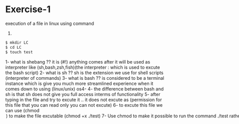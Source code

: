 # Exercise-1
execution of a file in linux using command


1.
```bash
$ mkdir LC
$ cd LC
$ touch test 
```
1- what is shebang ?? it is (#!) anything comes after it will be used as interpreter like (sh,bash,zsh,fish)(the interpreter : which is used to excute the bash script)
2- what is sh ?? sh is the extension we use for shell scripts (interpreter of commands)
3- what is bash ?? is considered to be a terminal instance which is give you much more streamlined experience when it comes down to using (linux/unix) os4- 
4- the difference between bash and sh is that sh does not give you full access interms of functionality
5- after typing in the file and try to excute it .. it does not excute as (permission for this file that you can read only you can not excute)
6- to excute this file we can use (chmod <option> <file name>) to make the file excutable (chmod +x ./test)
7- Use chmod to make it possible to run the command ./test rather than having to type sh test. How does your shell know that the file is supposed to be interpreted using sh?
answer for 7- : as we write in the script (#!/bin/sh) (we will use it as interpreter)  after making the file excutable
9- what is the diiference between > and >> explain with exapmles ?? when we use (>) we will redirection the output of the <command> to file but (we will overwrite the file)
but using (>>) we will redirection the output of the <command> to file but(we will append the output to the file)
